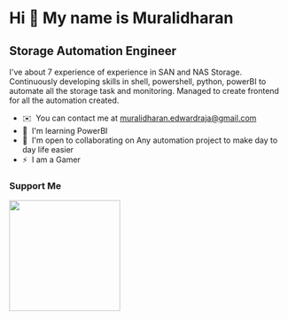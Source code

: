Hi 👋 My name is Muralidharan
=============================

Storage Automation Engineer
---------------------------

I've about 7 experience of experience in SAN and NAS Storage. Continuously developing skills in shell, powershell, python, powerBI to automate all the storage task and monitoring. Managed to create frontend for all the automation created.

* ✉️  You can contact me at [muralidharan.edwardraja@gmail.com](mailto:muralidharan.edwardraja@gmail.com)
* 🧠  I'm learning PowerBI
* 🤝  I'm open to collaborating on Any automation project to make day to day life easier
* ⚡  I am a Gamer

### Support Me

<a href="https://www.buymeacoffee.com/muralidhara"><img src="https://cdn.buymeacoffee.com/buttons/v2/default-yellow.png" width="200" /></a>
